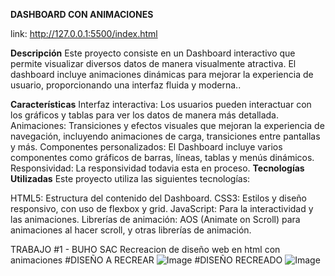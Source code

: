 **DASHBOARD CON ANIMACIONES**

link: http://127.0.0.1:5500/index.html

**Descripción**
Este proyecto consiste en un Dashboard interactivo que permite visualizar diversos datos de manera visualmente atractiva. El dashboard incluye animaciones dinámicas para mejorar la experiencia de usuario, proporcionando una interfaz fluida y moderna..

**Características**
Interfaz interactiva: Los usuarios pueden interactuar con los gráficos y tablas para ver los datos de manera más detallada.
Animaciones: Transiciones y efectos visuales que mejoran la experiencia de navegación, incluyendo animaciones de carga, transiciones entre pantallas y más.
Componentes personalizados: El Dashboard incluye varios componentes como gráficos de barras, líneas, tablas y menús dinámicos.
Responsividad: La responsividad todavia esta en proceso.
**Tecnologías Utilizadas**
Este proyecto utiliza las siguientes tecnologías:

HTML5: Estructura del contenido del Dashboard.
CSS3: Estilos y diseño responsivo, con uso de flexbox y grid.
JavaScript: Para la interactividad y las animaciones.
Librerías de animación: AOS (Animate on Scroll) para animaciones al hacer scroll, y otras librerías de animación.



TRABAJO #1 - BUHO SAC Recreacion de diseño web en html con animaciones
 #DISEÑO A RECREAR
 ![Image](https://github.com/user-attachments/assets/61631d39-b1bd-4652-99d3-4140cc56ec23)
#DISEÑO RECREADO
![Image](https://github.com/user-attachments/assets/9ef71086-79e5-4eb9-a32c-a02e9d30c6b4)
